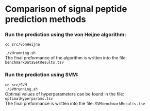 # Comparison of signal peptide prediction methods

### Run the prediction using the von Heijne algorithm:  
<code>cd src/vonHeijne  
./vHrunning.sh</code>  
The final preformance of the algorithm is written into the file: <code>benchmarkDataSetResults.tsv</code>

### Run the prediction using SVM:
`cd src/SVM`  
`./SVMrunning.sh`  
Optimal values of hyperparameters can be found in the file: `optimalHyperparams.tsv`  
The final preformance is written into the file: `SVMbenchmarkResults.tsv`
